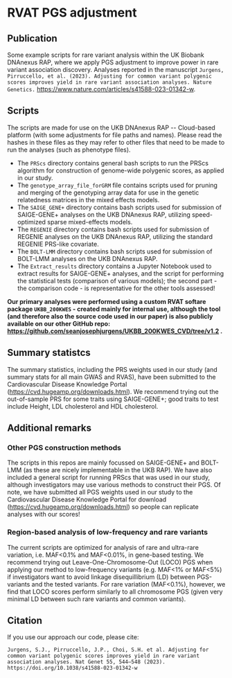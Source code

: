# RVAT PGS adjustment

## Publication
Some example scripts for rare variant analysis within the UK Biobank DNAnexus RAP, where we apply PGS adjustment to improve power in rare variant association discovery. Analyses reported in the manuscript ```Jurgens, Pirruccello, et al. (2023). Adjusting for common variant polygenic scores improves yield in rare variant association analyses. Nature Genetics.``` https://www.nature.com/articles/s41588-023-01342-w.

## Scripts
The scripts are made for use on the UKB DNAnexus RAP -- Cloud-based platform (with some adjustments for file paths and names). Please read the hashes in these files as they may refer to other files that need to be made to run the analyses (such as phenotype files).

* The ```PRScs``` directory contains general bash scripts to run the PRScs algorithm for construction of genome-wide polygenic scores, as applied in our study.
* The ```genotype_array_file_forGRM``` file contains scripts used for pruning and merging of the genotyping array data for use in the genetic relatedness matrices in the mixed effects models.
* The ```SAIGE_GENE+``` directory contains bash scripts used for submission of SAIGE-GENE+ analyses on the UKB DNAnexus RAP, utilizing speed-optimized sparse mixed-effects models.
* The ```REGENIE``` directory contains bash scripts used for submission of REGENIE analyses on the UKB DNAnexus RAP, utilizing the standard REGENIE PRS-like covariate.
* The ```BOLT-LMM``` directory contains bash scripts used for submission of BOLT-LMM analyses on the UKB DNAnexus RAP.
* The ```Extract_results``` directory contains a Jupyter Notebook used to extract results for SAIGE-GENE+ analyses, and the script for performing the statistical tests (comparison of various models); the second part - the comparison code - is representative for the other tools assessed!

**Our primary analyses were performed using a custom RVAT softare package ```UKBB_200KWES``` - created mainly for internal use, although the tool (and therefore also the source code used in our paper) is also publicly available on our other GitHub repo: https://github.com/seanjosephjurgens/UKBB_200KWES_CVD/tree/v1.2 .** 

## Summary statistcs
The summary statistics, including the PRS weights used in our study (and summary stats for all main GWAS and RVAS), have been submitted to the Cardiovascular Disease Knowledge Portal (https://cvd.hugeamp.org/downloads.html). We recommend trying out the out-of-sample PRS for some traits using SAIGE-GENE+; good traits to test include Height, LDL cholesterol and HDL cholesterol.

## Additional remarks
### Other PGS construction methods
The scripts in this repos are mainly focussed on SAIGE-GENE+ and BOLT-LMM (as these are nicely implementable in the UKB RAP). We have also included a general script for running PRScs that was used in our study, although investigators may use various methods to construct their PGS. Of note, we have submitted all PGS weights used in our study to the Cardiovascular Disease Knowledge Portal for download (https://cvd.hugeamp.org/downloads.html) so people can replicate analyses with our scores! 

### Region-based analysis of low-frequency and rare variants
The current scripts are optimized for analysis of rare and ultra-rare variation, i.e. MAF<0.1% and MAF<0.01%, in gene-based testing. We recommend trying out Leave-One-Chromosome-Out (LOCO) PGS when applying our method to low-frequency variants (e.g. MAF<1% or MAF<5%) if investigators want to avoid linkage disequillibrium (LD) between PGS-variants and the tested variants. For rare variation (MAF<0.1%), however, we find that LOCO scores perform similarly to all chromosome PGS (given very minimal LD between such rare variants and common variants).

## Citation
If you use our approach our code, please cite:
```
Jurgens, S.J., Pirruccello, J.P., Choi, S.H. et al. Adjusting for common variant polygenic scores improves yield in rare variant association analyses. Nat Genet 55, 544–548 (2023). https://doi.org/10.1038/s41588-023-01342-w
```
